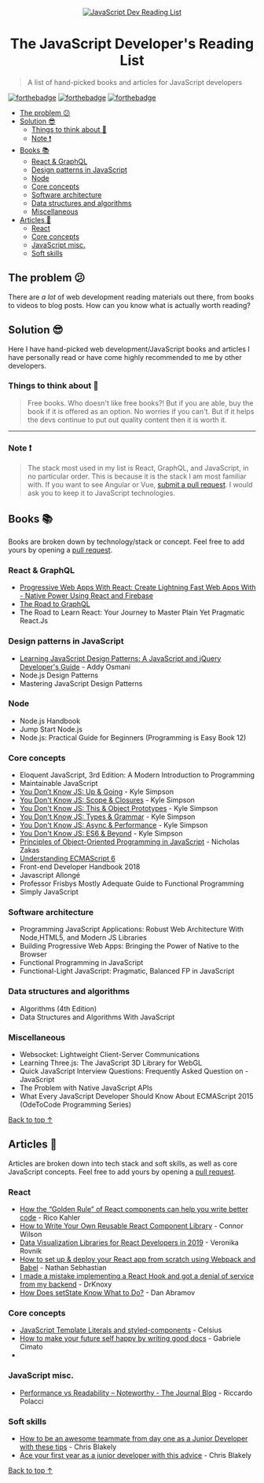 <p align="center">
  <a href=" https://github.com/twhite96/js-dev-reads">
    <img src="https://res.cloudinary.com/twhiteblog/image/upload/v1552618235/books_kwrzd1.svg" alt="JavaScript Dev Reading List" />
  </a>
  <h1 align="center">The JavaScript Developer's Reading List</h1>
</p>

> A list of hand-picked books and articles for JavaScript developers

[![forthebadge](https://forthebadge.com/images/badges/built-by-developers.svg)](https://forthebadge.com) [![forthebadge](https://forthebadge.com/images/badges/built-with-love.svg)](https://forthebadge.com) [![forthebadge](https://forthebadge.com/images/badges/cc-0.svg)](https://forthebadge.com)
- [The problem :confused:](#the-problem-confused)
- [Solution :sunglasses:](#solution-sunglasses)
  - [Things to think about :thinking:](#things-to-think-about-thinking)
  - [Note :exclamation:](#note-exclamation)
- [Books :books:](#books-books)
  - [React & GraphQL](#react--graphql)
  - [Design patterns in JavaScript](#design-patterns-in-javascript)
  - [Node](#node)
  - [Core concepts](#core-concepts)
  - [Software architecture](#software-architecture)
  - [Data structures and algorithms](#data-structures-and-algorithms)
  - [Miscellaneous](#miscellaneous)
- [Articles :memo:](#articles-memo)
  - [React](#react)
  - [Core concepts](#core-concepts-1)
  - [JavaScript misc.](#javascript-misc)
  - [Soft skills](#soft-skills)

## The problem :confused:

There are *a lot* of web development reading materials out there, from books to videos to blog posts. How can you know what is actually worth reading?

## Solution :sunglasses:

Here I have hand-picked web development/JavaScript books and articles I have personally read or have come highly recommended to me by other developers.

### Things to think about :thinking:

> Free books. Who doesn't like free books?! But if you are able, buy the book if it is offered as an option. No worries if you can't. But if it helps the devs continue to put out quality content then it is worth it.

---

### Note :exclamation:

> The stack most used in my list is React, GraphQL, and JavaScript, in no particular order. This is because it is the stack I am most familiar with. If you want to see Angular or Vue, [submit a pull request](https://github.com/twhite96/web-dev-must-reads/pulls). I would ask you to keep it to JavaScript technologies.

## Books :books:

Books are broken down by technology/stack or concept. Feel free to add yours by opening a [pull request](https://github.com/twhite96/web-dev-must-reads/pulls).


### React & GraphQL
- [Progressive Web Apps With React: Create Lightning Fast Web Apps With - Native Power Using React and Firebase](https://www.amazon.com/Progressive-Web-Apps-React-lightning-ebook/dp/B076SZY9P9)
- [The Road to GraphQL](https://roadtoreact.com/course-details?courseId=THE_ROAD_TO_GRAPHQL)
- The Road to Learn React: Your Journey to Master Plain Yet Pragmatic React.Js

### Design patterns in JavaScript
- [Learning JavaScript Design Patterns: A JavaScript and jQuery Developer's Guide](https://addyosmani.com/resources/essentialjsdesignpatterns/book/) - Addy Osmani
- Node.js Design Patterns
- Mastering JavaScript Design Patterns

### Node
- Node.js Handbook
- Jump Start Node.js
- Node.js: Practical Guide for Beginners (Programming is Easy Book 12)

### Core concepts
- Eloquent JavaScript, 3rd Edition: A Modern Introduction to Programming
- Maintainable JavaScript
- [You Don’t Know JS: Up & Going](https://github.com/getify/You-Dont-Know-JS/tree/master/up%20%26%20going) - Kyle Simpson
- [You Don't Know JS: Scope & Closures](https://github.com/getify/You-Dont-Know-JS/tree/master/scope%20%26%20closures) - Kyle Simpson
- [You Don't Know JS: This & Object Prototypes](https://github.com/getify/You-Dont-Know-JS/tree/master/this%20%26%20object%20prototypes) - Kyle Simpson
- [You Don't Know JS: Types & Grammar](https://github.com/getify/You-Dont-Know-JS/tree/master/types%20%26%20grammar) - Kyle Simpson
- [You Don't Know JS: Async & Performance](https://github.com/getify/You-Dont-Know-JS/tree/master/async%20%26%20performance) - Kyle Simpson
- [You Don't Know JS: ES6 & Beyond](https://github.com/getify/You-Dont-Know-JS/tree/master/es6%20%26%20beyond) - Kyle Simpson
- [Principles of Object-Oriented Programming in JavaScript](https://leanpub.com/oopinjavascript) - Nicholas Zakas
- [Understanding ECMAScript 6](https://leanpub.com/understandinges6)
- Front-end Developer Handbook 2018
- Javascript Allongé
- Professor Frisbys Mostly Adequate Guide to Functional Programming
- Simply JavaScript

### Software architecture
- Programming JavaScript Applications: Robust Web Architecture With Node,HTML5, and Modern JS Libraries
- Building Progressive Web Apps: Bringing the Power of Native to the Browser
- Functional Programming in JavaScript
- Functional-Light JavaScript: Pragmatic, Balanced FP in JavaScript


### Data structures and algorithms
- Algorithms (4th Edition)
- Data Structures and Algorithms With JavaScript

### Miscellaneous
- Websocket: Lightweight Client-Server Communications
- Learning Three.js: The JavaScript 3D Library for WebGL
- Quick JavaScript Interview Questions: Frequently Asked Question on - JavaScript
- The Problem with Native JavaScript APIs
- What Every JavaScript Developer Should Know About ECMAScript 2015 (OdeToCode Programming Series)


[Back to top ↑](#the-javascript-developers-reading-list)

## Articles :memo:

Articles are broken down into tech stack and soft skills, as well as core JavaScript concepts. Feel free to add yours by opening a [pull request](https://github.com/twhite96/web-dev-must-reads/pulls).


### React
- [How the “Golden Rule” of React components can help you write better code](https://medium.freecodecamp.org/how-the-golden-rule-of-react-components-can-help-you-write-better-code-127046b478eb) - Rico Kahler
- [How to Write Your Own Reusable React Component Library](https://itnext.io/how-to-write-your-own-reusable-react-component-library-a57dc7c9a210) - Connor Wilson
- [Data Visualization Libraries for React Developers in 2019](https://medium.com/dailyjs/data-visualization-libraries-for-react-developers-in-2019-a2b9c01262f8) - Veronika Rovnik
- [How to set up & deploy your React app from scratch using Webpack and Babel](https://medium.freecodecamp.org/how-to-set-up-deploy-your-react-app-from-scratch-using-webpack-and-babel-a669891033d4) - Nathan Sebhastian
- [I made a mistake implementing a React Hook and got a denial of service from my backend](https://dev.to/adamwknox/i-made-a-mistake-implementing-a-react-hook-and-got-a-denial-of-service-from-my-backend-5cji) -
DrKnoxy
- [How Does setState Know What to Do?](https://overreacted.io/how-does-setstate-know-what-to-do/) - Dan Abramov

### Core concepts
- [JavaScript Template Literals and styled-components](https://medium.com/@celsius/javascript-template-literals-and-styled-components-d18f97500ffd) - Celsius
- [How to make your future self happy by writing good docs](https://dev.to/gabcimato/how-to-make-your-future-self-happy-by-writing-good-docs-h8p) -
Gabriele Cimato
-

### JavaScript misc.
- [Performance vs Readability – Noteworthy - The Journal Blog](https://blog.usejournal.com/performance-vs-readability-2e9332730790) - Riccardo Polacci


### Soft skills
- [How to be an awesome teammate from day one as a Junior Developer with these tips](https://medium.freecodecamp.org/how-to-be-an-awesome-teammate-from-day-one-as-a-junior-developer-with-these-tips-725f04000059) - Chris Blakely
- [Ace your first year as a junior developer with this advice](https://medium.freecodecamp.org/ace-your-first-year-as-a-junior-developer-with-this-advice-bbc68b6fe2d9) - Chris Blakely


[Back to top ↑](#the-javascript-developers-reading-list)


